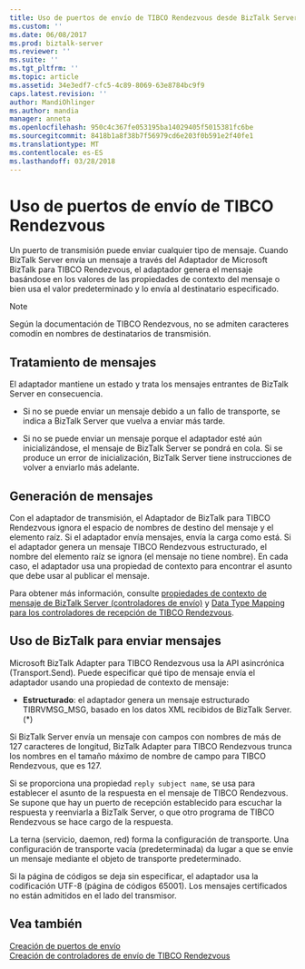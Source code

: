 ```yaml
---
title: Uso de puertos de envío de TIBCO Rendezvous desde BizTalk Server | Documentos de Microsoft
ms.custom: ''
ms.date: 06/08/2017
ms.prod: biztalk-server
ms.reviewer: ''
ms.suite: ''
ms.tgt_pltfrm: ''
ms.topic: article
ms.assetid: 34e3edf7-cfc5-4c89-8069-63e8784bc9f9
caps.latest.revision: ''
author: MandiOhlinger
ms.author: mandia
manager: anneta
ms.openlocfilehash: 950c4c367fe053195ba14029405f5015381fc6be
ms.sourcegitcommit: 8418b1a8f38b7f56979cd6e203f0b591e2f40fe1
ms.translationtype: MT
ms.contentlocale: es-ES
ms.lasthandoff: 03/28/2018
---
```

# <a name="using-tibco-rendezvous-send-ports"></a>Uso de puertos de envío de TIBCO Rendezvous
Un puerto de transmisión puede enviar cualquier tipo de mensaje. Cuando BizTalk Server envía un mensaje a través del Adaptador de Microsoft BizTalk para TIBCO Rendezvous, el adaptador genera el mensaje basándose en los valores de las propiedades de contexto del mensaje o bien usa el valor predeterminado y lo envía al destinatario especificado.  
  
> [!NOTE]
>  Según la documentación de TIBCO Rendezvous, no se admiten caracteres comodín en nombres de destinatarios de transmisión.  
  
## <a name="message-handling"></a>Tratamiento de mensajes  
 El adaptador mantiene un estado y trata los mensajes entrantes de BizTalk Server en consecuencia.  
  
-   Si no se puede enviar un mensaje debido a un fallo de transporte, se indica a BizTalk Server que vuelva a enviar más tarde.  
  
-   Si no se puede enviar un mensaje porque el adaptador esté aún inicializándose, el mensaje de BizTalk Server se pondrá en cola. Si se produce un error de inicialización, BizTalk Server tiene instrucciones de volver a enviarlo más adelante.  
  
## <a name="message-generation"></a>Generación de mensajes  
 Con el adaptador de transmisión, el Adaptador de BizTalk para TIBCO Rendezvous ignora el espacio de nombres de destino del mensaje y el elemento raíz. Si el adaptador envía mensajes, envía la carga como está. Si el adaptador genera un mensaje TIBCO Rendezvous estructurado, el nombre del elemento raíz se ignora (el mensaje no tiene nombre). En cada caso, el adaptador usa una propiedad de contexto para encontrar el asunto que debe usar al publicar el mensaje.  
  
 Para obtener más información, consulte [propiedades de contexto de mensaje de BizTalk Server (controladores de envío)](../core/biztalk-server-message-context-properties-send-handlers.md) y [Data Type Mapping para los controladores de recepción de TIBCO Rendezvous](../core/data-type-mapping-for-receive-handlers-in-tibco-rendezvous.md).  

## <a name="using-biztalk-to-send-messages"></a>Uso de BizTalk para enviar mensajes
Microsoft BizTalk Adapter para TIBCO Rendezvous usa la API asincrónica (Transport.Send). Puede especificar qué tipo de mensaje envía el adaptador usando una propiedad de contexto de mensaje:  
  
-   **Estructurado**: el adaptador genera un mensaje estructurado TIBRVMSG_MSG, basado en los datos XML recibidos de BizTalk Server. (*)  
  
 Si BizTalk Server envía un mensaje con campos con nombres de más de 127 caracteres de longitud, BizTalk Adapter para TIBCO Rendezvous trunca los nombres en el tamaño máximo de nombre de campo para TIBCO Rendezvous, que es 127.  
  
 Si se proporciona una propiedad `reply subject name`, se usa para establecer el asunto de la respuesta en el mensaje de TIBCO Rendezvous. Se supone que hay un puerto de recepción establecido para escuchar la respuesta y reenviarla a BizTalk Server, o que otro programa de TIBCO Rendezvous se hace cargo de la respuesta.  
  
 La terna (servicio, daemon, red) forma la configuración de transporte. Una configuración de transporte vacía (predeterminada) da lugar a que se envíe un mensaje mediante el objeto de transporte predeterminado.  
  
 Si la página de códigos se deja sin especificar, el adaptador usa la codificación UTF-8 (página de códigos 65001). Los mensajes certificados no están admitidos en el lado del transmisor.  
  
## <a name="see-also"></a>Vea también  
 [Creación de puertos de envío](../core/creating-send-ports2.md)   
 [Creación de controladores de envío de TIBCO Rendezvous](../core/creating-tibco-rendezvous-send-handlers.md)